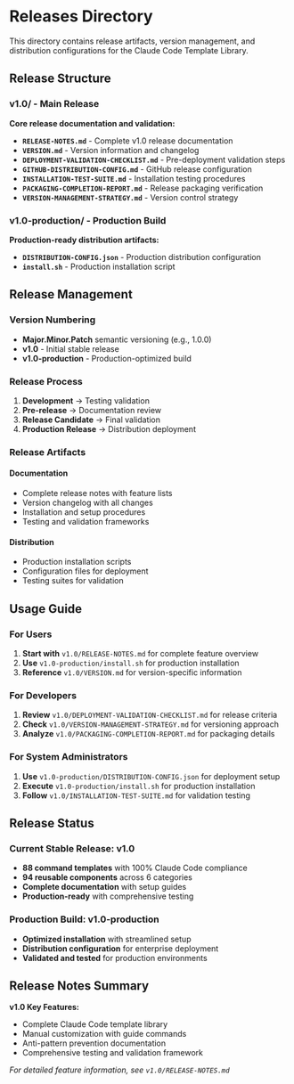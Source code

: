 # Releases Directory

This directory contains release artifacts, version management, and distribution configurations for the Claude Code Template Library.

## Release Structure

### v1.0/ - Main Release
**Core release documentation and validation:**
- **`RELEASE-NOTES.md`** - Complete v1.0 release documentation
- **`VERSION.md`** - Version information and changelog
- **`DEPLOYMENT-VALIDATION-CHECKLIST.md`** - Pre-deployment validation steps
- **`GITHUB-DISTRIBUTION-CONFIG.md`** - GitHub release configuration
- **`INSTALLATION-TEST-SUITE.md`** - Installation testing procedures
- **`PACKAGING-COMPLETION-REPORT.md`** - Release packaging verification
- **`VERSION-MANAGEMENT-STRATEGY.md`** - Version control strategy

### v1.0-production/ - Production Build
**Production-ready distribution artifacts:**
- **`DISTRIBUTION-CONFIG.json`** - Production distribution configuration
- **`install.sh`** - Production installation script

## Release Management

### Version Numbering
- **Major.Minor.Patch** semantic versioning (e.g., 1.0.0)
- **v1.0** - Initial stable release
- **v1.0-production** - Production-optimized build

### Release Process
1. **Development** → Testing validation
2. **Pre-release** → Documentation review  
3. **Release Candidate** → Final validation
4. **Production Release** → Distribution deployment

### Release Artifacts

#### Documentation
- Complete release notes with feature lists
- Version changelog with all changes
- Installation and setup procedures
- Testing and validation frameworks

#### Distribution
- Production installation scripts
- Configuration files for deployment
- Testing suites for validation

## Usage Guide

### For Users
1. **Start with** `v1.0/RELEASE-NOTES.md` for complete feature overview
2. **Use** `v1.0-production/install.sh` for production installation
3. **Reference** `v1.0/VERSION.md` for version-specific information

### For Developers
1. **Review** `v1.0/DEPLOYMENT-VALIDATION-CHECKLIST.md` for release criteria
2. **Check** `v1.0/VERSION-MANAGEMENT-STRATEGY.md` for versioning approach
3. **Analyze** `v1.0/PACKAGING-COMPLETION-REPORT.md` for packaging details

### For System Administrators
1. **Use** `v1.0-production/DISTRIBUTION-CONFIG.json` for deployment setup
2. **Execute** `v1.0-production/install.sh` for production installation
3. **Follow** `v1.0/INSTALLATION-TEST-SUITE.md` for validation testing

## Release Status

### Current Stable Release: v1.0
- **88 command templates** with 100% Claude Code compliance
- **94 reusable components** across 6 categories
- **Complete documentation** with setup guides
- **Production-ready** with comprehensive testing

### Production Build: v1.0-production
- **Optimized installation** with streamlined setup
- **Distribution configuration** for enterprise deployment
- **Validated and tested** for production environments

## Release Notes Summary

**v1.0 Key Features:**
- Complete Claude Code template library
- Manual customization with guide commands
- Anti-pattern prevention documentation
- Comprehensive testing and validation framework

*For detailed feature information, see `v1.0/RELEASE-NOTES.md`*